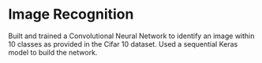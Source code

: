 # Image Recognition
Built and trained a Convolutional Neural Network to identify an image within 10 classes as provided in the Cifar 10 dataset. Used a sequential Keras model to build the
network. 
